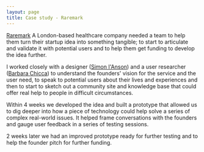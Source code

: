 ```yaml
---
layout: page
title: Case study - Raremark
---
```


[Raremark](https://raremark.com/) A London-based healthcare company needed a team to help them turn their startup idea into something tangible; to start to articulate and validate it with potential users and to help them get funding to develop the idea further.

I worked closely with a designer ([Simon I'Anson](http://www.simonianson.co.uk/)) and a user researcher ([Barbara Chicca](http://barbarachicca.com/)) to understand the founders' vision for the service and the user need, to speak to potential users about their lives and experiences and then to start to sketch out a community site and knowledge base that could offer real help to people in difficult circumstances.

Within 4 weeks we developed the idea and built a prototype that allowed us to dig deeper into how a piece of technology could help solve a series of complex real-world issues. It helped frame conversations with the founders and gauge user feedback in a series of testing sessions. 

2 weeks later we had an improved prototype ready for further testing and to help the founder pitch for further funding.
